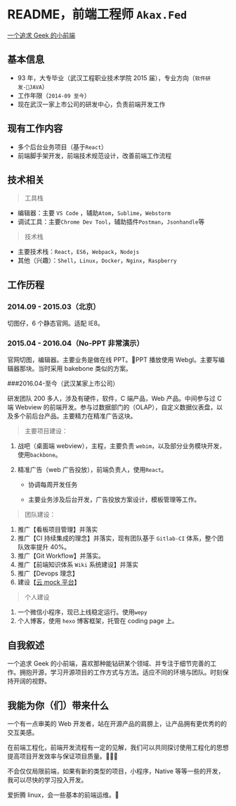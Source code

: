 # README，前端工程师 `Akax.Fed`

[一个追求 Geek 的小前端](http://www.fudoor.net/)

## 基本信息

- 93 年，大专毕业（武汉工程职业技术学院 2015 届），专业方向（`软件研发-JAVA`）
- 工作年限（`2014-09 至今`）
- 现在武汉一家上市公司的研发中心，负责前端开发工作

## 现有工作内容

- 多个后台业务项目（基于`React`）
- 前端脚手架开发，前端技术规范设计，改善前端工作流程

## 技术相关

> 工具栈

- 编辑器：主要 `VS Code` ，辅助`Atom`，`Sublime`，`Webstorm`
- 调试工具：主要`Chrome Dev Tool`，辅助插件`Postman`，`Jsonhandle`等

> 技术栈

- 主要技术栈：`React`，`ES6`，`Webpack`，`Nodejs`
- 其他（兴趣）：`Shell`，`Linux`，`Docker`，`Nginx`，`Raspberry`

## 工作历程

### 2014.09 - 2015.03（北京）

切图仔，6 个静态官网。适配 IE8。

### 2015.04 - 2016.04（No-PPT 非常演示）

官网切图，编辑器。主要业务是做在线 PPT。PPT 播放使用 Webgl。主要写编辑器那块。当时采用 bakebone 类似的方案。

###2016.04-至今（武汉某家上市公司）

研发团队 200 多人，涉及有硬件，软件，C 端产品，Web 产品。中间参与过 C 端 Webview 的前端开发。参与过数据部门的（OLAP），自定义数据仪表盘，以及多个前后台产品。主要精力在精准广告这块。

> 主要项目建设：

1.  战吧（桌面端 webview），主程，主要负责 `webim`，以及部分业务模块开发，使用`backbone`。
2.  精准广告（web 广告投放），前端负责人，使用`React`。

    - 协调每周开发任务

    - 主要业务涉及后台开发，广告投放方案设计，模板管理等工作。

> 团队建设：

1.  推广【看板项目管理】并落实
2.  推广【CI 持续集成的理念】并落实，现有团队基于 `Gitlab-CI` 体系，整个团队效率提升 40%。
3.  推广【Git Workflow】并落实。
4.  推广【前端知识体系 `Wiki` 系统建设】并落实
5.  推广【Devops 理念】
6.  建设【[云 mock 平台](http://amp.fudoor.net/)】

> 个人建设

1.  一个微信小程序，现已上线稳定运行。使用`wepy`
2.  个人博客，使用 `hexo` 博客框架，托管在 coding page 上。

## 自我叙述

一个追求 Geek 的小前端，喜欢那种能钻研某个领域、并专注于细节完善的工作。拥抱开源，学习开源项目的工作方式与方法。适应不同的环境与团队。时刻保持开阔的视野。

## 我能为你（们）带来什么

一个有一点审美的 Web 开发者，站在开源产品的肩膀上，让产品拥有更优秀的的交互美感。

在前端工程化，前端开发流程有一定的见解，我们可以共同探讨使用工程化的思想提高项目开发效率与保证项目质量。

不会仅仅局限前端，如果有新的类型的项目，小程序，Native 等等一些的开发，我可以尽快的学习投入开发。

爱折腾 linux，会一些基本的前端运维。
